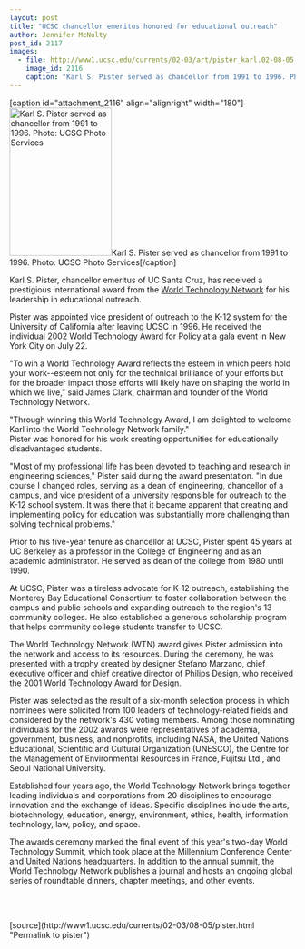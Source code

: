 ```yaml
---
layout: post
title: "UCSC chancellor emeritus honored for educational outreach"
author: Jennifer McNulty
post_id: 2117
images:
  - file: http://www1.ucsc.edu/currents/02-03/art/pister_karl.02-08-05.180.jpg
    image_id: 2116
    caption: "Karl S. Pister served as chancellor from 1991 to 1996. Photo: UCSC Photo Services"
---
```


[caption id="attachment_2116" align="alignright" width="180"]<a href="http://localhost/mysite/wp-content/uploads/2002/08/pister_karl.02-08-05.180.jpg"><img class="size-full wp-image-2116" src="http://localhost/mysite/wp-content/uploads/2002/08/pister_karl.02-08-05.180.jpg" alt="Karl S. Pister served as chancellor from 1991 to 1996. Photo: UCSC Photo Services" width="180" height="261" /></a>Karl S. Pister served as chancellor from 1991 to 1996. Photo: UCSC Photo Services[/caption]
<p>
  Karl S. Pister, chancellor emeritus of UC Santa Cruz, has received a prestigious international award from the <a href="http://www.wtn.net">World Technology Network</a> for his leadership in educational outreach.
</p>
<p>
  Pister was appointed vice president of outreach to the K-12 system for the University of California after leaving UCSC in 1996. He received the individual 2002 World Technology Award for Policy at a gala event in New York City on July 22.<br>
</p>
<p>
  "To win a World Technology Award reflects the esteem in which peers hold your work--esteem not only for the technical brilliance of your efforts but for the broader impact those efforts will likely have on shaping the world in which we live," said James Clark, chairman and founder of the World Technology Network.
</p>
<p>
  "Through winning this World Technology Award, I am delighted to welcome Karl into the World Technology Network family."<br>
  Pister was honored for his work creating opportunities for educationally disadvantaged students.<br>
</p>
<p>
  "Most of my professional life has been devoted to teaching and research in engineering sciences," Pister said during the award presentation. "In due course I changed roles, serving as a dean of engineering, chancellor of a campus, and vice president of a university responsible for outreach to the K-12 school system. It was there that it became apparent that creating and implementing policy for education was substantially more challenging than solving technical problems."<br>
</p>
<p>
  Prior to his five-year tenure as chancellor at UCSC, Pister spent 45 years at UC Berkeley as a professor in the College of Engineering and as an academic administrator. He served as dean of the college from 1980 until 1990.<br>
</p>
<p>
  At UCSC, Pister was a tireless advocate for K-12 outreach, establishing the Monterey Bay Educational Consortium to foster collaboration between the campus and public schools and expanding outreach to the region's 13 community colleges. He also established a generous scholarship program that helps community college students transfer to UCSC.<br>
</p>
<p>
  The World Technology Network (WTN) award gives Pister admission into the network and access to its resources. During the ceremony, he was presented with a trophy created by designer Stefano Marzano, chief executive officer and chief creative director of Philips Design, who received the 2001 World Technology Award for Design.<br>
</p>
<p>
  Pister was selected as the result of a six-month selection process in which nominees were solicited from 100 leaders of technology-related fields and considered by the network's 430 voting members. Among those nominating individuals for the 2002 awards were representatives of academia, government, business, and nonprofits, including NASA, the United Nations Educational, Scientific and Cultural Organization (UNESCO), the Centre for the Management of Environmental Resources in France, Fujitsu Ltd., and Seoul National University.<br>
</p>
<p>
  Established four years ago, the World Technology Network brings together leading individuals and corporations from 20 disciplines to encourage innovation and the exchange of ideas. Specific disciplines include the arts, biotechnology, education, energy, environment, ethics, health, information technology, law, policy, and space.<br>
</p>
<p>
  The awards ceremony marked the final event of this year's two-day World Technology Summit, which took place at the Millennium Conference Center and United Nations headquarters. In addition to the annual summit, the World Technology Network publishes a journal and hosts an ongoing global series of roundtable dinners, chapter meetings, and other events.<br>
</p>
<p>
  <br>
  <br>

</p>
<p>

</p>
[source](http://www1.ucsc.edu/currents/02-03/08-05/pister.html "Permalink to pister")
